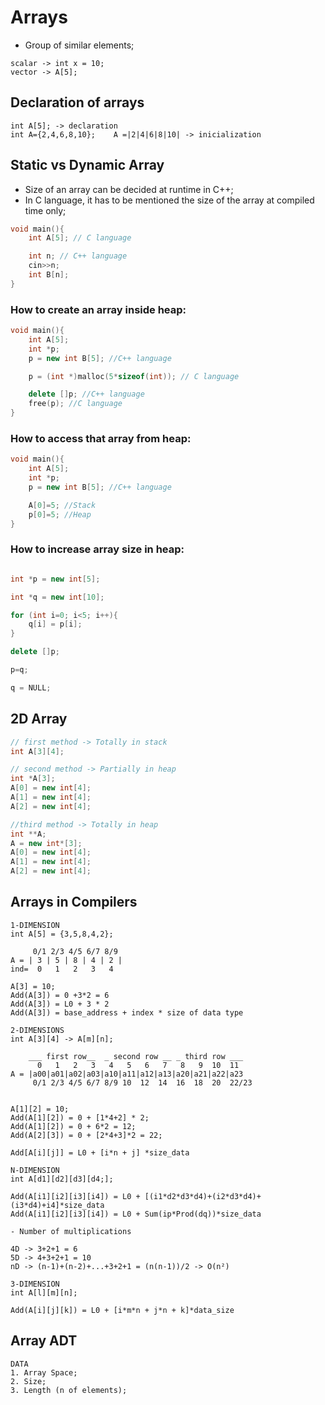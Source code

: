 # Arrays

- Group of similar elements;

```
scalar -> int x = 10;
vector -> A[5];
```
## Declaration of arrays

```
int A[5]; -> declaration
int A={2,4,6,8,10};    A =|2|4|6|8|10| -> inicialization
```

## Static vs Dynamic Array

- Size of an array can be decided at runtime in C++;
- In C language, it has to be mentioned the size of the array at compiled time only;

```cpp
void main(){
    int A[5]; // C language

    int n; // C++ language
    cin>>n;
    int B[n];
}
```

### How to create an array inside heap:

```cpp
void main(){
    int A[5]; 
    int *p;
    p = new int B[5]; //C++ language

    p = (int *)malloc(5*sizeof(int)); // C language

    delete []p; //C++ language
    free(p); //C language
}
```

### How to access that array from heap:

```cpp
void main(){
    int A[5]; 
    int *p;
    p = new int B[5]; //C++ language

    A[0]=5; //Stack
    p[0]=5; //Heap
}
```

### How to increase array size in heap:

```cpp

int *p = new int[5];

int *q = new int[10];

for (int i=0; i<5; i++){
    q[i] = p[i];
}

delete []p;

p=q;

q = NULL;

```

## 2D Array

```cpp
// first method -> Totally in stack
int A[3][4];

// second method -> Partially in heap
int *A[3];
A[0] = new int[4];
A[1] = new int[4];
A[2] = new int[4];

//third method -> Totally in heap
int **A;
A = new int*[3];
A[0] = new int[4];
A[1] = new int[4];
A[2] = new int[4];
```

## Arrays in Compilers

```
1-DIMENSION
int A[5] = {3,5,8,4,2};

     0/1 2/3 4/5 6/7 8/9
A = | 3 | 5 | 8 | 4 | 2 |
ind=  0   1   2   3   4

A[3] = 10;
Add(A[3]) = 0 +3*2 = 6
Add(A[3]) = L0 + 3 * 2
Add(A[3]) = base_address + index * size of data type

2-DIMENSIONS
int A[3][4] -> A[m][n];

    ___ first row__  _ second row __ _ third row ___
      0   1   2   3   4   5   6   7   8   9  10  11
A = |a00|a01|a02|a03|a10|a11|a12|a13|a20|a21|a22|a23
     0/1 2/3 4/5 6/7 8/9 10  12  14  16  18  20  22/23


A[1][2] = 10;
Add(A[1][2]) = 0 + [1*4+2] * 2;
Add(A[1][2]) = 0 + 6*2 = 12;
Add(A[2][3]) = 0 + [2*4+3]*2 = 22;

Add[A[i][j]] = L0 + [i*n + j] *size_data

N-DIMENSION
int A[d1][d2][d3][d4;];

Add(A[i1][i2][i3][i4]) = L0 + [(i1*d2*d3*d4)+(i2*d3*d4)+(i3*d4)+i4]*size_data
Add(A[i1][i2][i3][i4]) = L0 + Sum(ip*Prod(dq))*size_data

- Number of multiplications

4D -> 3+2+1 = 6
5D -> 4+3+2+1 = 10
nD -> (n-1)+(n-2)+...+3+2+1 = (n(n-1))/2 -> O(n²)

3-DIMENSION
int A[l][m][n];

Add(A[i][j][k]) = L0 + [i*m*n + j*n + k]*data_size

```

## Array ADT

```
DATA
1. Array Space;
2. Size;
3. Length (n of elements);
```